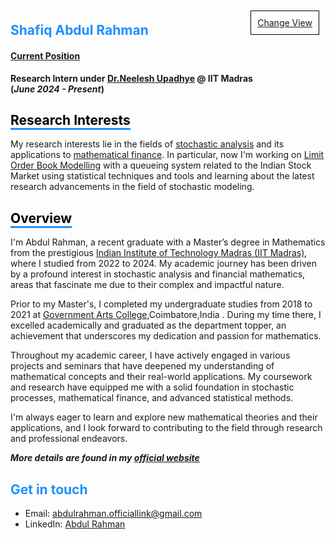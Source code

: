 <div style="border: 1px solid black; padding: 10px; margin: 10px; display: inline-block; float: right;">
  <a href="https://shafiq-abdu.github.io/website/">Change View</a>
</div>

       
## <span style="color: #1E90FF;">Shafiq Abdul Rahman</span>

#### <u> Current Position </u>
**Research Intern under [Dr.Neelesh Upadhye](https://math.iitm.ac.in/neelesh)  @ IIT Madras  
(_June 2024 - Present_)**

## <span style="border-bottom: 3px solid #1E90FF; color: black;">Research Interests</span>


My research interests lie in the fields of [stochastic analysis](https://en.wikipedia.org/wiki/Stochastic_process) and its applications to [mathematical finance](https://en.wikipedia.org/wiki/Mathematical_finance). In particular, now I'm working on [<u>Limit Order Book Modelling</u>](https://www.5minutefinance.org/concepts/the-limit-order-book) with a queueing system related to the Indian Stock Market using statistical techniques and tools and learning about the latest research advancements in the field of stochastic modeling.

## <span style="border-bottom: 3px solid #1E90FF; color: black;">Overview</span>

  I'm Abdul Rahman, a recent graduate with a Master’s degree in Mathematics from the prestigious [Indian Institute of Technology Madras (IIT Madras)](https://www.iitm.ac.in/), where I studied from 2022 to 2024. My academic journey has been driven by a profound interest in stochastic analysis and financial mathematics, areas that fascinate me due to their complex and impactful nature.

Prior to my Master's, I completed my undergraduate studies from 2018 to 2021 at [Government Arts College](https://gacbe.ac.in/mathematics-faculty.html),Coimbatore,India . During my time there, I excelled academically and graduated as the department topper, an achievement that underscores my dedication and passion for mathematics.

Throughout my academic career, I have actively engaged in various projects and seminars that have deepened my understanding of mathematical concepts and their real-world applications. My coursework and research have equipped me with a solid foundation in stochastic processes, mathematical finance, and advanced statistical methods.

I'm always eager to learn and explore new mathematical theories and their applications, and I look forward to contributing to the field through research and professional endeavors.

 _**More details are found in my [<u>official website</u>](https://sites.google.com/view/shafiq-abdulrahman-iitm/home)**_
## <span style="color: #1E90FF;">Get in touch</span>
- Email: [abdulrahman.officiallink@gmail.com](abdulrahman.iitm.math@gmail.com)
- LinkedIn: [Abdul Rahman](https://www.linkedin.com/in/abdul-rahman-s/)

